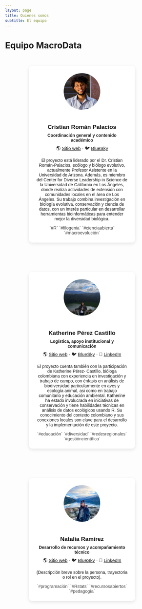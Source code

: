 ```yaml
---
layout: page
title: Quienes somos
subtitle: El equipo
---
```


# Equipo MacroData

<style>
  .person-card {
    max-width: 300px;
    margin: 2rem auto;
    padding: 1.5rem;
    background: rgba(255, 255, 255, 0.85);
    border-radius: 12px;
    text-align: center;
    box-shadow: 0 4px 12px rgba(0, 0, 0, 0.1);
    font-family: sans-serif;
  }

  .person-card img {
    width: 120px;
    height: 120px;
    border-radius: 50%;
    object-fit: cover;
    margin-bottom: 1rem;
  }

  .person-card h3 {
    margin-bottom: 0.5rem;
    font-size: 1.2rem;
  }

  .person-card .role {
    font-weight: bold;
    margin-bottom: 0.5rem;
  }

  .person-card .links {
    font-size: 0.95rem;
    margin-bottom: 1rem;
  }

  .person-card .interests {
    font-size: 0.9rem;
    color: #444;
  }

  .person-grid {
    display: flex;
    flex-wrap: wrap;
    justify-content: center;
    gap: 2rem;
  }

  @media (max-width: 700px) {
    .person-grid {
      flex-direction: column;
      align-items: center;
    }
  }
</style>

<div class="person-grid">

<div class="person-card">
  <img src="assets/img/cristian-roman-polacios-new.jpg" alt="Cristian Román Palacios">
  <h3>Cristian Román Palacios</h3>
  <div class="role">Coordinación general y contenido académico</div>
  <div class="links">
    🌎 <a href="https://datadiversitylab.github.io">Sitio web</a> · 🐦 <a href="https://bsky.app/profile/cromanpa.bsky.social">BlueSky</a>
  </div>
  <p>
    El proyecto está liderado por el Dr. Cristian Román-Palacios, ecólogo y biólogo evolutivo, actualmente Profesor Asistente en la Universidad de Arizona. Además, es miembro del Center for Diverse Leadership in Science de la Universidad de California en Los Ángeles, donde realiza actividades de extensión con comunidades locales en el área de Los Ángeles. Su trabajo combina investigación en biología evolutiva, conservación y ciencia de datos, con un interés particular en desarrollar herramientas bioinformáticas para entender mejor la diversidad biológica.
  </p>
  <div class="interests">`#R` `#filogenia` `#cienciaabierta` `#macroevolución`</div>
</div>

<div class="person-card">
  <img src="assets/img/Kathe.jpg" alt="Katherine Pérez Castillo">
  <h3>Katherine Pérez Castillo</h3>
  <div class="role">Logística, apoyo institucional y comunicación</div>
  <div class="links">
    🌎 <a href="#">Sitio web</a> · 🐦 <a href="#">BlueSky</a> · 💼 <a href="#">LinkedIn</a>
  </div>
  <p>
    El proyecto cuenta también con la participación de Katherine Pérez- Castillo, bióloga colombiana con experiencia en investigación y trabajo de campo, con énfasis en análisis de biodiversidad particularmente en aves y ecología animal, asi como en trabajo comunitario y educación ambiental. Katherine ha estado involucrada en iniciativas de conservación y tiene habilidades técnicas en análisis de datos ecológicos usando R. Su conocimiento del contexto colombiano y sus conexiones locales son clave para el desarrollo y la implementación de este proyecto.
  </p>
  <div class="interests">`#educación` `#diversidad` `#redesregionales` `#gestióncientífica`</div>
</div>

<div class="person-card">
  <img src="assets/img/Natalia.jpg" alt="Natalia Ramírez">
  <h3>Natalia Ramírez</h3>
  <div class="role">Desarrollo de recursos y acompañamiento técnico</div>
  <div class="links">
    🌎 <a href="#">Sitio web</a> · 🐦 <a href="#">BlueSky</a> · 💼 <a href="#">LinkedIn</a>
  </div>
  <p>
    (Descripción breve sobre la persona, trayectoria o rol en el proyecto).
  </p>
  <div class="interests">`#programación` `#Rstats` `#recursosabiertos` `#pedagogía`</div>
</div>

</div>
